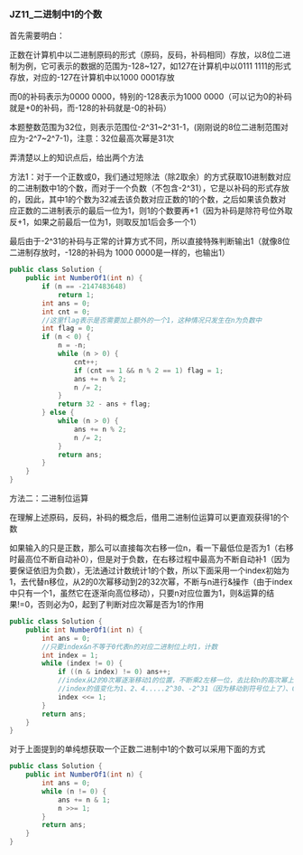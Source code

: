 ### JZ11_二进制中1的个数

首先需要明白：

正数在计算机中以二进制原码的形式（原码，反码，补码相同）存放，以8位二进制为例，它可表示的数据的范围为-128~127，如127在计算机中以0111 1111的形式存放，对应的-127在计算机中以1000 0001存放

而0的补码表示为0000 0000，特别的-128表示为1000 0000（可以记为0的补码就是+0的补码，而-128的补码就是-0的补码）

本题整数范围为32位，则表示范围位-2^31~2^31-1，(刚刚说的8位二进制范围对应为-2^7~2^7-1)，注意：32位最高次幂是31次

弄清楚以上的知识点后，给出两个方法

方法1：对于一个正数或0，我们通过短除法（除2取余）的方式获取10进制数对应的二进制数中1的个数，而对于一个负数（不包含-2^31），它是以补码的形式存放的，因此，其中1的个数为32减去该负数对应正数的1的个数，之后如果该负数对应正数的二进制表示的最后一位为1，则1的个数要再+1（因为补码是除符号位外取反+1，如果之前最后一位为1，则取反加1后会多一个1）

最后由于-2^31的补码与正常的计算方式不同，所以直接特殊判断输出1（就像8位二进制存放时，-128的补码为 1000 0000是一样的，也输出1）

```java
public class Solution {
    public int NumberOf1(int n) {
        if (n == -2147483648)
            return 1;
        int ans = 0;
        int cnt = 0;
        //这里flag表示是否需要加上额外的一个1，这种情况只发生在n为负数中
        int flag = 0;
        if (n < 0) {
            n = -n;
            while (n > 0) {
                cnt++;
                if (cnt == 1 && n % 2 == 1) flag = 1;
                ans += n % 2;
                n /= 2;
            }
            return 32 - ans + flag;
        } else {
            while (n > 0) {
                ans += n % 2;
                n /= 2;
            }
            return ans;
        }
    }
}
```

方法二：二进制位运算

在理解上述原码，反码，补码的概念后，借用二进制位运算可以更直观获得1的个数

如果输入的只是正数，那么可以直接每次右移一位n，看一下最低位是否为1（右移时最高位不断自动补0），但是对于负数，在右移过程中最高为不断自动补1（因为要保证依旧为负数），无法通过计数统计1的个数，所以下面采用一个index初始为1，去代替n移位，从2的0次幂移动到2的32次幂，不断与n进行&操作（由于index中只有一个1，虽然它在逐渐向高位移动），只要n对应位置为1，则&运算的结果!=0，否则必为0，起到了判断对应次幂是否为1的作用

```java
public class Solution {
    public int NumberOf1(int n) {
        int ans = 0;
        //只要index&n不等于0代表n的对应二进制位上时1，计数
        int index = 1;
        while (index != 0) {
            if ((n & index) != 0) ans++;
            //index从2的0次幂逐渐移动1的位置，不断乘2左移一位，去比较n的高次幂上是否为1
            //index的值变化为1、2、4.....2^30、-2^31（因为移动到符号位上了）、0
            index <<= 1;
        }
        return ans;
    }
}
```

对于上面提到的单纯想获取一个正数二进制中1的个数可以采用下面的方式

```java
public class Solution {
    public int NumberOf1(int n) {
        int ans = 0;
        while (n != 0) {
            ans += n & 1;
            n >>= 1;
        }
        return ans;
    }
}
```

